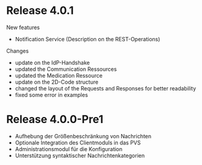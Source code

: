 # Release 4.0.1 
New features 
- Notification Service (Description on the REST-Operations)  

Changes   
- update on the IdP-Handshake   
- updated the Communication Ressources 
- updated the Medication Ressource 
- update on the 2D-Code structure 
- changed the layout of the Requests and Responses for better readability 
- fixed some error in examples

# Release 4.0.0-Pre1
- Aufhebung der Größenbeschränkung von Nachrichten
- Optionale Integration des Clientmoduls in das PVS
- Administrationsmodul für die Konfiguration
- Unterstützung syntaktischer Nachrichtenkategorien


